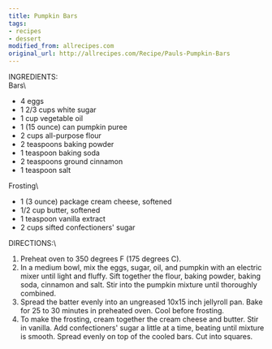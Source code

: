 ```yaml
---
title: Pumpkin Bars
tags:
- recipes
- dessert
modified_from: allrecipes.com
original_url: http://allrecipes.com/Recipe/Pauls-Pumpkin-Bars
---
```

INGREDIENTS:\
Bars\

-   4 eggs
-   1 2/3 cups white sugar
-   1 cup vegetable oil
-   1 (15 ounce) can pumpkin puree
-   2 cups all-purpose flour
-   2 teaspoons baking powder
-   1 teaspoon baking soda
-   2 teaspoons ground cinnamon
-   1 teaspoon salt

Frosting\

-   1 (3 ounce) package cream cheese, softened
-   1/2 cup butter, softened
-   1 teaspoon vanilla extract
-   2 cups sifted confectioners\' sugar

DIRECTIONS:\

1.  Preheat oven to 350 degrees F (175 degrees C).
2.  In a medium bowl, mix the eggs, sugar, oil, and pumpkin with an electric mixer until light and fluffy. Sift together the flour, baking powder, baking soda, cinnamon and salt. Stir into the pumpkin mixture until thoroughly combined.
3.  Spread the batter evenly into an ungreased 10x15 inch jellyroll pan. Bake for 25 to 30 minutes in preheated oven. Cool before frosting.
4.  To make the frosting, cream together the cream cheese and butter. Stir in vanilla. Add confectioners\' sugar a little at a time, beating until mixture is smooth. Spread evenly on top of the cooled bars. Cut into squares.